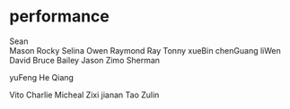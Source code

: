 # performance




Sean             
Mason
Rocky
Selina 
Owen
Raymond
Ray
Tonny
xueBin
chenGuang
liWen
David
Bruce
Bailey
Jason
Zimo
Sherman

yuFeng
He Qiang



Vito
Charlie
Micheal
Zixi
jianan Tao
Zulin
